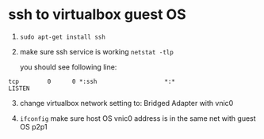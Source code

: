 # ssh to virtualbox guest OS


1. `sudo apt-get install ssh`

2) make sure ssh service is working
   `netstat -tlp`

   you should see following line:

```shell
tcp        0      0 *:ssh                   *:*                     LISTEN
```

3. change virtualbox network setting to: Bridged Adapter with vnic0

4. `ifconfig`
   make sure host OS vnic0 address is in the same net with guest OS p2p1

